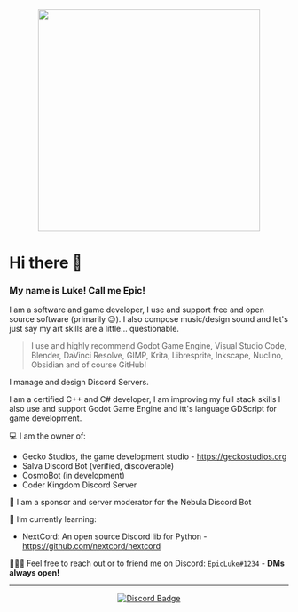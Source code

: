 <div id="header" align="center">
  <img src="https://media.giphy.com/media/ule4vhcY1xEKQ/giphy.gif" width="400"/>
</div>


# Hi there 👋
### My name is Luke! Call me Epic!


I am a software and game developer, I use and support free and open source software (primarily 😉).
I also compose music/design sound and let's just say my art skills are a little... questionable.


> I use and highly recommend Godot Game Engine, Visual Studio Code, Blender, DaVinci Resolve,
GIMP, Krita, Libresprite, Inkscape, Nuclino, Obsidian and of course GitHub!


I manage and design Discord Servers.

I am a certified C++ and C# developer, I am improving my full stack skills
I also use and support Godot Game Engine and itt's language GDScript for game development.


💻 I am the owner of:
 - Gecko Studios, the game development studio - https://geckostudios.org
 - Salva Discord Bot (verified, discoverable)
 - CosmoBot (in development)
 - Coder Kingdom Discord Server

🤖 I am a sponsor and server moderator for the Nebula Discord Bot

🌱 I’m currently learning:
  - NextCord: An open source Discord lib for Python - https://github.com/nextcord/nextcord

🧑‍🤝‍🧑 Feel free to reach out or to friend me on Discord: `EpicLuke#1234` - __DMs always open!__


---


<div id="badges" align="center">
  <a href="https://discordapp.com/users/1058287634402783294">
    <img src="https://img.shields.io/badge/Discord-blue?style=for-the-badge&logo=discord&logoColor=white" alt="Discord Badge"/>
  </a>
</div>
